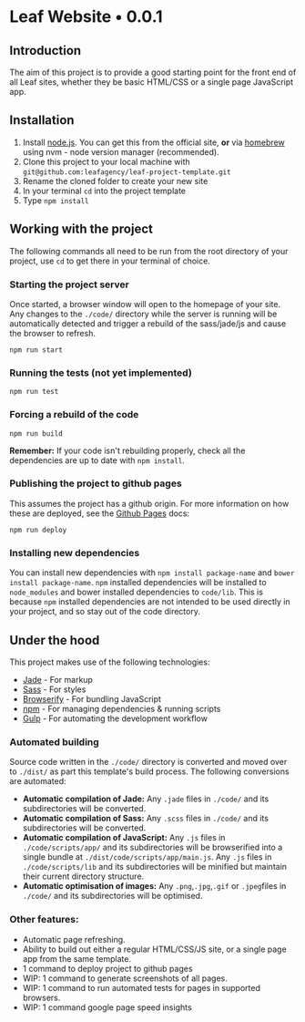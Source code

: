 # Leaf Website • 0.0.1

## Introduction

The aim of this project is to provide a good starting point for the front end of all Leaf sites, whether they be basic HTML/CSS or a single page JavaScript app.

## Installation

 1. Install [node.js](https://nodejs.org/). You can get this from the official site, **or** via [homebrew](http://brew.sh/) using nvm - node version manager (recommended).
 2. Clone this project to your local machine with `git@github.com:leafagency/leaf-project-template.git`
 3. Rename the cloned folder to create your new site
 4. In your terminal `cd` into the project template
 5. Type `npm install`
 
## Working with the project

The following commands all need to be run from the root directory of your project, use `cd` to get there in your terminal of choice.
 
### Starting the project server

Once started, a browser window will open to the homepage of your site. Any changes to the `./code/` directory while the server is running will be automatically detected and trigger a rebuild of the sass/jade/js and cause the browser to refresh.

```
npm run start
```

### Running the tests (not yet implemented)

```
npm run test
```

### Forcing a rebuild of the code

```
npm run build
```

**Remember:** If your code isn't rebuilding properly, check all the dependencies are up to date with `npm install`.

### Publishing the project to github pages

This assumes the project has a github origin. For more information on how these are deployed, see the [Github Pages](https://pages.github.com/) docs:

```
npm run deploy
```

### Installing new dependencies

You can install new dependencies with `npm install package-name` and `bower install package-name`. `npm` installed dependencies will be installed to `node_modules` and bower installed dependencies to `code/lib`. This is because `npm` installed dependencies are not intended to be used directly in your project, and so stay out of the code directory.

## Under the hood

This project makes use of the following technologies:

 - [Jade](http://jade-lang.com/) - For markup
 - [Sass](http://sass-lang.com/) - For styles
 - [Browserify](http://browserify.org/) - For bundling JavaScript
 - [npm](https://www.npmjs.com/) - For managing dependencies & running scripts
 - [Gulp](http://gulpjs.com/) - For automating the development workflow

### Automated building

Source code written in the `./code/` directory is converted and moved over to `./dist/` as part this template's build process. The following conversions are automated:

 - **Automatic compilation of Jade:** Any `.jade` files in `./code/` and its subdirectories will be converted.
 - **Automatic compilation of Sass:** Any `.scss` files in `./code/` and its subdirectories will be converted.
 - **Automatic compilation of JavaScript:** Any `.js` files in `./code/scripts/app/` and its subdirectories will be browserified into a single bundle at `./dist/code/scripts/app/main.js`. Any `.js` files in `./code/scripts/lib` and its subdirectories will be minified but maintain their current directory structure.
 - **Automatic optimisation of images:** Any `.png`,`.jpg`,`.gif` or `.jpeg`files in `./code/` and its subdirectories will be optimised.

### Other features:

 - Automatic page refreshing.
 - Ability to build out either a regular HTML/CSS/JS site, or a single page app from the same template.
 - 1 command to deploy project to github pages
 - WIP: 1 command to generate screenshots of all pages.
 - WIP: 1 command to run automated tests for pages in supported browsers.
 - WIP: 1 command google page speed insights